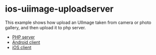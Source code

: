 # ios-uiimage-uploadserver
This example shows how upload an UIImage taken from camera or photo gallery, and then upload it to php server.


  - [PHP server]
  - [Android client]
  - [iOS client]

[PHP server]:git@github.com:rchampa/php-upload-file-server.git
[iOS client]:git@github.com:rchampa/ios-uiimage-uploadserver.git
[Android client]:https://www.google.es